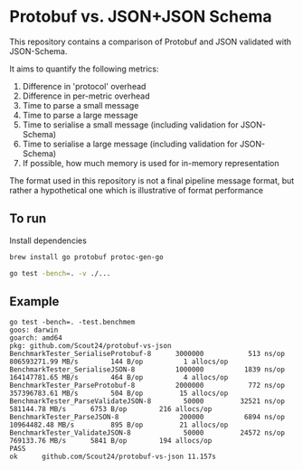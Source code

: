 # Protobuf vs. JSON+JSON Schema
This repository contains a comparison of Protobuf and JSON validated with
JSON-Schema.

It aims to quantify the following metrics:

1. Difference in 'protocol' overhead
1. Difference in per-metric overhead
1. Time to parse a small message
1. Time to parse a large message
1. Time to serialise a small message (including validation for JSON-Schema)
1. Time to serialise a large message (including validation for JSON-Schema)
1. If possible, how much memory is used for in-memory representation

The format used in this repository is not a final pipeline message format, but
rather a hypothetical one which is illustrative of format performance

## To run
Install dependencies

```bash
brew install go protobuf protoc-gen-go
```

```bash
go test -bench=. -v ./...
```

## Example
```
go test -bench=. -test.benchmem
goos: darwin
goarch: amd64
pkg: github.com/Scout24/protobuf-vs-json
BenchmarkTester_SerialiseProtobuf-8   	 3000000	       513 ns/op	806593271.99 MB/s	     144 B/op	       1 allocs/op
BenchmarkTester_SerialiseJSON-8       	 1000000	      1839 ns/op	164147781.65 MB/s	     464 B/op	       4 allocs/op
BenchmarkTester_ParseProtobuf-8       	 2000000	       772 ns/op	357396783.61 MB/s	     504 B/op	      15 allocs/op
BenchmarkTester_ParseValidateJSON-8   	   50000	     32521 ns/op	581144.78 MB/s	    6753 B/op	     216 allocs/op
BenchmarkTester_ParseJSON-8           	  200000	      6894 ns/op	10964482.48 MB/s	     895 B/op	      21 allocs/op
BenchmarkTester_ValidateJSON-8        	   50000	     24572 ns/op	769133.76 MB/s	    5841 B/op	     194 allocs/op
PASS
ok  	github.com/Scout24/protobuf-vs-json	11.157s
```
